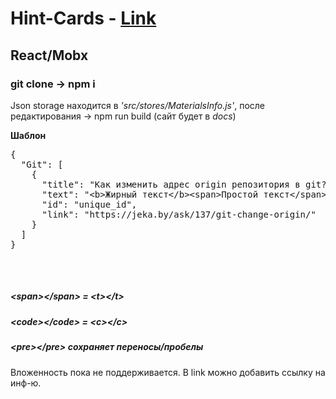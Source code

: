 # Hint-Cards - <a href="https://mokka86coffee.github.io/Hint-Cards/">Link</a>
<h2>React/Mobx</h2>
<h3>git clone -> npm i</h3>
<p> Json storage находится в <em>'src/stores/MaterialsInfo.js'</em>, после редактирования -> npm run build (сайт будет в <em>docs</em>)</p>
<b>Шаблон</b><br>
<pre>{
  "Git": [
    {
      "title": "Как изменить адрес origin репозитория в git?",
      "text": "&lt;b&gt;Жирный текст&lt;/b&gt;&lt;span&gt;Простой текст&lt;/span&gt;&lt;code&gt;Ваш код&lt;/code&gt;&lt;br&gt;&lt;br&gt;&lt;br&gt;",
      "id": "unique_id",
      "link": "https://jeka.by/ask/137/git-change-origin/"
    }
  ]
}

</pre>
<br>
<h5>&lt;span&gt;&lt;/span&gt; = &lt;t&gt;&lt;/t&gt;</h5>
<h5>&lt;code&gt;&lt;/code&gt; = &lt;c&gt;&lt;/c&gt;</h5>
<h5>&lt;pre&gt;&lt;/pre&gt; сохраняет переносы/пробелы</h5>
Вложенность пока не поддерживается. В link можно добавить ссылку на инф-ю.

